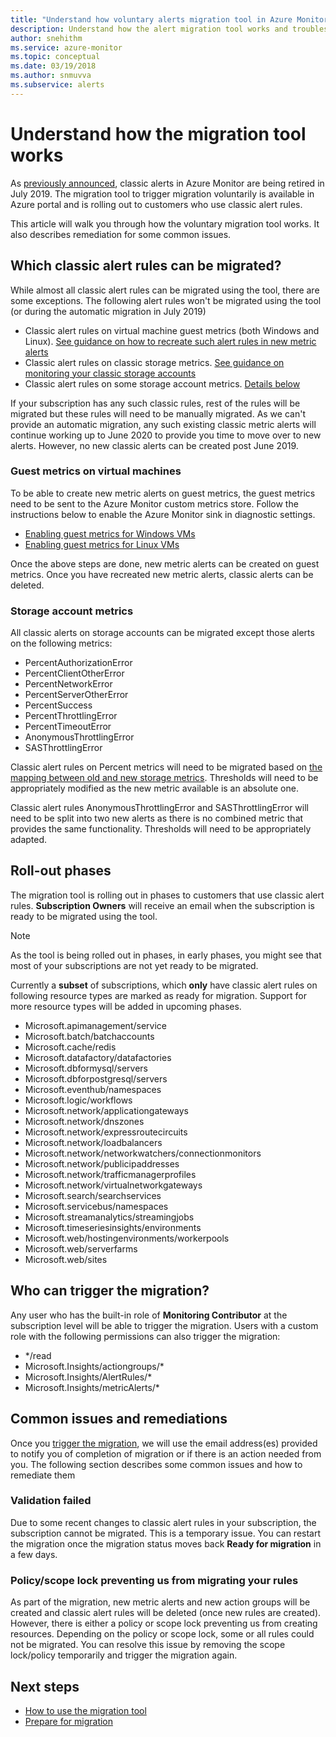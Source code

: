 ```yaml
---
title: "Understand how voluntary alerts migration tool in Azure Monitor works"
description: Understand how the alert migration tool works and troubleshoot if you run into issues.
author: snehithm
ms.service: azure-monitor
ms.topic: conceptual
ms.date: 03/19/2018
ms.author: snmuvva
ms.subservice: alerts
---
```

# Understand how the migration tool works

As [previously announced](monitoring-classic-retirement.md), classic alerts in Azure Monitor are being retired in July 2019. The migration tool to trigger migration voluntarily is available in Azure portal and is rolling out to customers who use classic alert rules.

This article will walk you through how the voluntary migration tool works. It also describes remediation for some common issues.

## Which classic alert rules can be migrated?

While almost all classic alert rules can be migrated using the tool, there are some exceptions. The following alert rules won't be migrated using the tool (or during the automatic migration in July 2019)

- Classic alert rules on virtual machine guest metrics (both Windows and Linux). [See guidance on how to recreate such alert rules in new metric alerts](#guest-metrics-on-virtual-machines)
- Classic alert rules on classic storage metrics. [See guidance on monitoring your classic storage accounts](https://azure.microsoft.com/blog/modernize-alerting-using-arm-storage-accounts/)
- Classic alert rules on some storage account metrics. [Details below](#storage-account-metrics)

If your subscription has any such classic rules, rest of the rules will be migrated but these rules will need to be manually migrated. As we can't provide an automatic migration, any such existing classic metric alerts will continue working up to June 2020 to provide you time to move over to new alerts. However, no new classic alerts can be created post June 2019.

### Guest metrics on virtual machines

To be able to create new metric alerts on guest metrics, the guest metrics need to be sent to the Azure Monitor custom metrics store. Follow the instructions below to enable the Azure Monitor sink in diagnostic settings.

- [Enabling guest metrics for Windows VMs](collect-custom-metrics-guestos-resource-manager-vm.md)
- [Enabling guest metrics for Linux VMs](https://docs.microsoft.com/azure/azure-monitor/platform/collect-custom-metrics-linux-telegraf)

Once the above steps are done, new metric alerts can be created on guest metrics. Once you have recreated new metric alerts, classic alerts can be deleted.

### Storage account metrics

All classic alerts on storage accounts can be migrated except those alerts on the following metrics:

- PercentAuthorizationError
- PercentClientOtherError
- PercentNetworkError
- PercentServerOtherError
- PercentSuccess
- PercentThrottlingError
- PercentTimeoutError
- AnonymousThrottlingError
- SASThrottlingError

Classic alert rules on Percent metrics will need to be migrated based on [the mapping between old and new storage metrics](https://docs.microsoft.com/azure/storage/common/storage-metrics-migration#metrics-mapping-between-old-metrics-and-new-metrics). Thresholds will need to be appropriately modified as the new metric available is an absolute one.

Classic alert rules AnonymousThrottlingError and SASThrottlingError will need to be split into two new alerts as there is no combined metric that provides the same functionality. Thresholds will need to be appropriately adapted.

## Roll-out phases

The migration tool is rolling out in phases to customers that use classic alert rules. **Subscription Owners** will receive an email when the subscription is ready to be migrated using the tool.

> [!NOTE]
> As the tool is being rolled out in phases, in early phases, you might see that most of your subscriptions are not yet ready to be migrated.

Currently a **subset** of subscriptions, which **only** have classic alert rules on following resource types are marked as ready for migration. Support for more resource types will be added in upcoming phases.

- Microsoft.apimanagement/service
- Microsoft.batch/batchaccounts
- Microsoft.cache/redis
- Microsoft.datafactory/datafactories
- Microsoft.dbformysql/servers
- Microsoft.dbforpostgresql/servers
- Microsoft.eventhub/namespaces
- Microsoft.logic/workflows
- Microsoft.network/applicationgateways
- Microsoft.network/dnszones
- Microsoft.network/expressroutecircuits
- Microsoft.network/loadbalancers
- Microsoft.network/networkwatchers/connectionmonitors
- Microsoft.network/publicipaddresses
- Microsoft.network/trafficmanagerprofiles
- Microsoft.network/virtualnetworkgateways
- Microsoft.search/searchservices
- Microsoft.servicebus/namespaces
- Microsoft.streamanalytics/streamingjobs
- Microsoft.timeseriesinsights/environments
- Microsoft.web/hostingenvironments/workerpools
- Microsoft.web/serverfarms
- Microsoft.web/sites

## Who can trigger the migration?

Any user who has the built-in role of **Monitoring Contributor** at the subscription level will be able to trigger the migration. Users with a custom role with the following permissions can also trigger the migration:

- */read
- Microsoft.Insights/actiongroups/*
- Microsoft.Insights/AlertRules/*
- Microsoft.Insights/metricAlerts/*

## Common issues and remediations

Once you [trigger the migration](alerts-using-migration-tool.md), we will use the email address(es) provided to notify you of completion of migration or if there is an action needed from you. The following section describes some common issues and how to remediate them

### Validation failed

Due to some recent changes to classic alert rules in your subscription, the subscription cannot be migrated. This is a temporary issue. You can restart the migration once the migration status moves back **Ready for migration** in a few days.

### Policy/scope lock preventing us from migrating your rules

As part of the migration, new metric alerts and new action groups will be created and classic alert rules will be deleted (once new rules are created). However, there is either a policy or scope lock preventing us from creating resources. Depending on the policy or scope lock, some or all rules could not be migrated. You can resolve this issue by removing the scope lock/policy temporarily and trigger the migration again.

## Next steps

- [How to use the migration tool](alerts-using-migration-tool.md)
- [Prepare for migration](alerts-prepare-migration.md)
